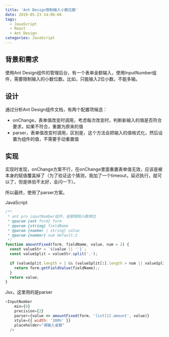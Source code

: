 ```yaml
---
title: 'Ant Design限制输入小数位数'
date: 2019-05-23 14:06:04
tags:
  - JavaScript
  - React
  - Ant Design
categories: JavaScript
---
```

## 背景和需求
使用Ant Design组件的管理后台，有一个表单金额输入，使用InputNumber组件，需要限制输入的小数位数。比如，只能输入2位小数，不能多输。

## 设计
通过分析Ant Design组件文档，有两个配置项候选：
- onChange，表单值改变时调用，考虑每次改变时，判断新输入的值是否符合要求，如果不符合，重置为原来的值
- parser，表单值改变时调用，区别是，这个方法会把输入的值格式化，然后设置为组件的值，不需要手动重置值

## 实现
实现时发现，onChange方案不行，在onChange里面重置表单值无效，应该是被本身的赋值覆盖掉了（为了验证这个猜测，我加了一个timeout，延迟执行，就可以了，但是体验不太好，会闪一下）。

所以最终，使用了parser方案。

JavaScript
```javascript
/**
 * ant pro inputNumber组件，金额限制小数两位
 * @param {ant form} form 
 * @param {string} fieldName 
 * @param {number | string} value 
 * @param {number} num default:2 
 */
function amountFixed(form, fieldName, value, num = 2) {
  const valueStr = `${value || ''}`;
  const valueSplit = valueStr.split('.');
  
  if (valueSplit.length > 1 && (valueSplit[1].length > num || valueSplit.length > 2)) {
    return form.getFieldValue(fieldName);;
  } 
  return value;
}
```
Jsx，这里用的是parser
```javascript
<InputNumber
    min={0}
    precision={2}
    parser={value => amountFixed(form, 'list[1].amount', value)}
    style={{ width: '100%' }}
    placeholder="请输入金额"
  />
```